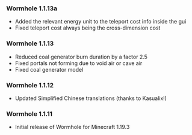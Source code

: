 ### Wormhole 1.1.13a
- Added the relevant energy unit to the teleport cost info inside the gui
- Fixed teleport cost always being the cross-dimension cost

### Wormhole 1.1.13
- Reduced coal generator burn duration by a factor 2.5
- Fixed portals not forming due to void air or cave air
- Fixed coal generator model

### Wormhole 1.1.12
- Updated Simplified Chinese translations (thanks to Kasualix!)

### Wormhole 1.1.11
- Initial release of Wormhole for Minecraft 1.19.3
